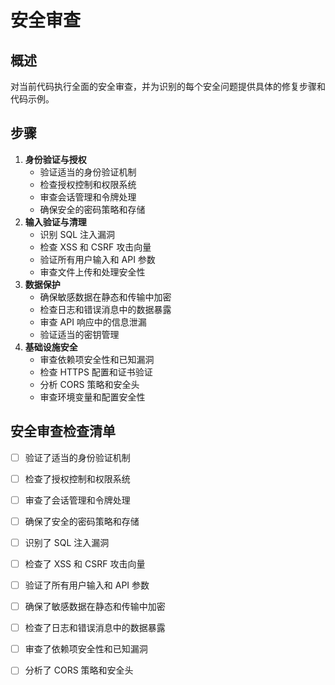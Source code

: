# 安全审查

## 概述

对当前代码执行全面的安全审查，并为识别的每个安全问题提供具体的修复步骤和代码示例。

## 步骤

1. **身份验证与授权**
    - 验证适当的身份验证机制
    - 检查授权控制和权限系统
    - 审查会话管理和令牌处理
    - 确保安全的密码策略和存储
2. **输入验证与清理**
    - 识别 SQL 注入漏洞
    - 检查 XSS 和 CSRF 攻击向量
    - 验证所有用户输入和 API 参数
    - 审查文件上传和处理安全性
3. **数据保护**
    - 确保敏感数据在静态和传输中加密
    - 检查日志和错误消息中的数据暴露
    - 审查 API 响应中的信息泄漏
    - 验证适当的密钥管理
4. **基础设施安全**
    - 审查依赖项安全性和已知漏洞
    - 检查 HTTPS 配置和证书验证
    - 分析 CORS 策略和安全头
    - 审查环境变量和配置安全性

## 安全审查检查清单

- [ ] 验证了适当的身份验证机制
- [ ] 检查了授权控制和权限系统
- [ ] 审查了会话管理和令牌处理
- [ ] 确保了安全的密码策略和存储
- [ ] 识别了 SQL 注入漏洞
- [ ] 检查了 XSS 和 CSRF 攻击向量
- [ ] 验证了所有用户输入和 API 参数
- [ ] 确保了敏感数据在静态和传输中加密
- [ ] 检查了日志和错误消息中的数据暴露
- [ ] 审查了依赖项安全性和已知漏洞
- [ ] 分析了 CORS 策略和安全头

